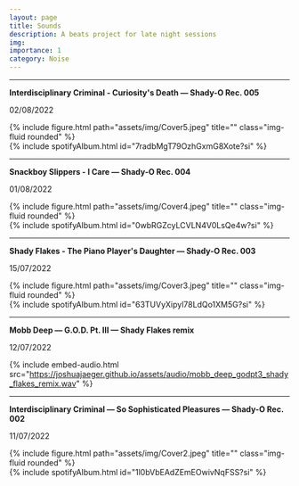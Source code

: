 ```yaml
---
layout: page
title: Sounds
description: A beats project for late night sessions
img:
importance: 1
category: Noise
---
```


***

**Interdisciplinary Criminal - Curiosity's Death — Shady-O Rec. 005**

02/08/2022

<div class="row justify-content-sm-">
    <div class="col-sm-6 mt-3 mt-md-0">
        {% include figure.html path="assets/img/Cover5.jpeg" title="" class="img-fluid rounded" %}
    </div>
    <div class="col-sm-6 mt-3 mt-md-0">
        {% include spotifyAlbum.html id="7radbMgT79OzhGxmG8Xote?si" %}
    </div>
</div>


***

**Snackboy Slippers - I Care — Shady-O Rec. 004**

01/08/2022

<div class="row justify-content-sm-">
    <div class="col-sm-6 mt-3 mt-md-0">
        {% include figure.html path="assets/img/Cover4.jpeg" title="" class="img-fluid rounded" %}
    </div>
    <div class="col-sm-6 mt-3 mt-md-0">
        {% include spotifyAlbum.html id="0wbRGZcyLCVLN4V0LsQe4w?si" %}
    </div>
</div>


***

**Shady Flakes - The Piano Player's Daughter — Shady-O Rec. 003**

15/07/2022

<div class="row justify-content-sm-">
    <div class="col-sm-6 mt-3 mt-md-0">
        {% include figure.html path="assets/img/Cover3.jpeg" title="" class="img-fluid rounded" %}
    </div>
    <div class="col-sm-6 mt-3 mt-md-0">
        {% include spotifyAlbum.html id="63TUVyXipyl78LdQo1XM5G?si" %}
    </div>
</div>

***

**Mobb Deep — G.O.D. Pt. III — Shady Flakes remix**

12/07/2022

{% include embed-audio.html src="https://joshuajaeger.github.io/assets/audio/mobb_deep_godpt3_shady_flakes_remix.wav" %}

***

**Interdisciplinary Criminal — So Sophisticated Pleasures — Shady-O Rec. 002**

11/07/2022

<div class="row justify-content-sm-">
    <div class="col-sm-6 mt-3 mt-md-0">
        {% include figure.html path="assets/img/Cover2.jpeg" title="" class="img-fluid rounded" %}
    </div>
    <div class="col-sm-6 mt-3 mt-md-0">
        {% include spotifyAlbum.html id="1l0bVbEAdZEmEOwivNqFSS?si" %}
    </div>
</div>





